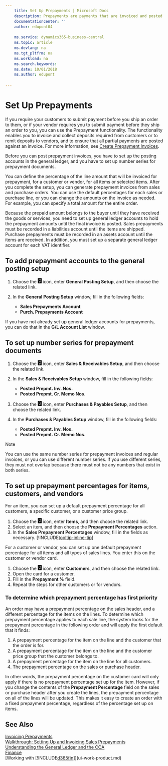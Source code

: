 ```yaml
---
    title: Set Up Prepayments | Microsoft Docs
    description: Prepayments are payments that are invoiced and posted to a sales or purchase prepayment order before final invoicing. You might require a deposit before you manufacture items to order, or you might require payment before you ship items to a customer. The prepayments functionality enables you to invoice and collect deposits required from customers or to remit deposits to vendors. Thus, you can ensure that all payments are posted against an invoice.
    documentationcenter: ''
    author: edupont04

    ms.service: dynamics365-business-central
    ms.topic: article
    ms.devlang: na
    ms.tgt_pltfrm: na
    ms.workload: na
    ms.search.keywords:
    ms.date: 10/01/2018
    ms.author: edupont

---
```

# Set Up Prepayments
If you require your customers to submit payment before you ship an order to them, or if your vendor requires you to submit payment before they ship an order to you, you can use the Prepayment functionality. The functionality enables you to invoice and collect deposits required from customers or to remit deposits to vendors, and to ensure that all partial payments are posted against an invoice. For more information, see [Create Prepayment Invoices](finance-how-to-create-prepayment-invoices.md).

Before you can post prepayment invoices, you have to set up the posting accounts in the general ledger, and you have to set up number series for prepayment documents.  

You can define the percentage of the line amount that will be invoiced for prepayment, for a customer or vendor, for all items or selected items. After you complete the setup, you can generate prepayment invoices from sales and purchase orders. You can use the default percentages for each sales or purchase line, or you can change the amounts on the invoice as needed. For example, you can specify a total amount for the entire order.  

Because the prepaid amount belongs to the buyer until they have received the goods or services, you need to set up general ledger accounts to hold the prepayment amounts until the final invoice is posted. Sales prepayments must be recorded in a liabilities account until the items are shipped. Purchase prepayments must be recorded in an assets account until the items are received. In addition, you must set up a separate general ledger account for each VAT identifier.

## To add prepayment accounts to the general posting setup  

1. Choose the ![Lightbulb that opens the Tell Me feature](media/ui-search/search_small.png "Tell me what you want to do") icon, enter **General Posting Setup**, and then choose the related link.
2. In the **General Posting Setup** window, fill in the following fields:  

    - **Sales Prepayments Account**  
    - **Purch. Prepayments Account**  

If you have not already set up general ledger accounts for prepayments, you can do that in the **G/L Account List** window.  

## To set up number series for prepayment documents  

1. Choose the ![Lightbulb that opens the Tell Me feature](media/ui-search/search_small.png "Tell me what you want to do") icon, enter **Sales & Receivables Setup**, and then choose the related link.
2. In the **Sales & Receivables Setup** window, fill in the following fields:  

   - **Posted Prepmt. Inv. Nos.**
   - **Posted Prepmt. Cr. Memo Nos.**

1. Choose the ![Lightbulb that opens the Tell Me feature](media/ui-search/search_small.png "Tell me what you want to do") icon, enter **Purchases & Payables Setup**, and then choose the related link.
2. In the **Purchases & Payables Setup** window, fill in the following fields:

    - **Posted Prepmt. Inv. Nos.**
    - **Posted Prepmt. Cr. Memo Nos.**

> [!NOTE]  
>  You can use the same number series for prepayment invoices and regular invoices, or you can use different number series. If you use different series, they must not overlap because there must not be any numbers that exist in both series.  

## To set up prepayment percentages for items, customers, and vendors  
For an item, you can set up a default prepayment percentage for all customers, a specific customer, or a customer price group.  

1. Choose the ![Lightbulb that opens the Tell Me feature](media/ui-search/search_small.png "Tell me what you want to do") icon, enter **Items**, and then choose the related link.
2. Select an item, and then choose the **Prepayment Percentages** action.  
3. In the **Sales Prepayment Percentages** window, fill in the fields as necessary. [!INCLUDE[tooltip-inline-tip](includes/tooltip-inline-tip_md.md)]

For a customer or vendor, you can set up one default prepayment percentage for all items and all types of sales lines. You enter this on the customer or vendor card.

1. Choose the ![Lightbulb that opens the Tell Me feature](media/ui-search/search_small.png "Tell me what you want to do") icon, enter **Customers**, and then choose the related link.
2. Open the card for a customer.
3. Fill in the **Prepayment %** field.
4. Repeat the steps for other customers or for vendors.  

### To determine which prepayment percentage has first priority  
An order may have a prepayment percentage on the sales header, and a different percentage for the items on the lines. To determine which prepayment percentage applies to each sale line, the system looks for the prepayment percentage in the following order and will apply the first default that it finds:  
1. A prepayment percentage for the item on the line and the customer that the order is for.  
2. A prepayment percentage for the item on the line and the customer price group that the customer belongs to.  
3. A prepayment percentage for the item on the line for all customers.  
4. The prepayment percentage on the sales or purchase header.  

In other words, the prepayment percentage on the customer card will only apply if there is no prepayment percentage set up for the item. However, if you change the contents of the **Prepayment Percentage** field on the sales or purchase header after you create the lines, the prepayment percentage on all of the lines will be updated. This makes it easy to create an order with a fixed prepayment percentage, regardless of the percentage set up on items.

## See Also  
[Invoicing Prepayments](finance-invoice-prepayments.md)  
[Walkthrough: Setting Up and Invoicing Sales Prepayments](walkthrough-setting-up-and-invoicing-sales-prepayments.md)  
[Understanding the General Ledger and the COA](finance-general-ledger.md)  
[Finance](finance.md)  
[Working with [!INCLUDE[d365fin](includes/d365fin_md.md)]](ui-work-product.md)
